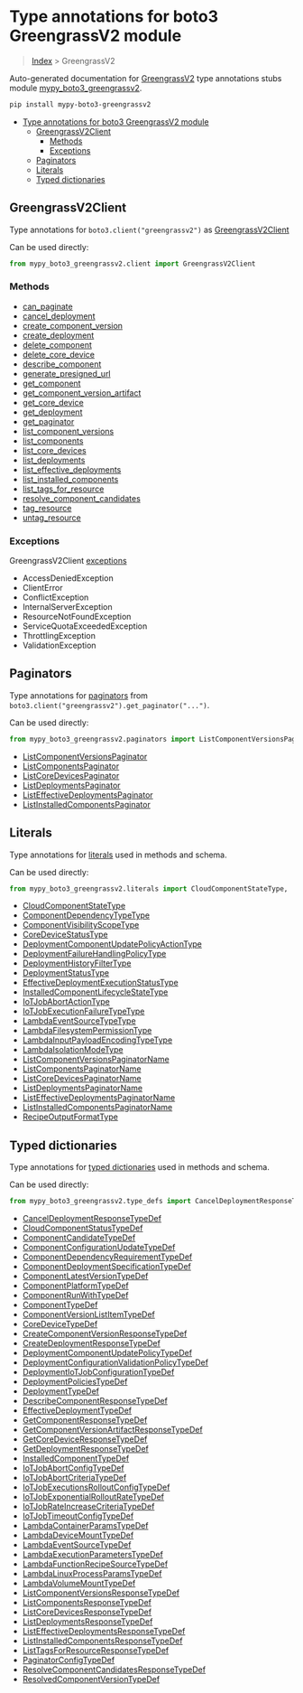 # Type annotations for boto3 GreengrassV2 module

> [Index](..) > GreengrassV2

Auto-generated documentation for
[GreengrassV2](https://boto3.amazonaws.com/v1/documentation/api/1.17.72/reference/services/greengrassv2.html#GreengrassV2)
type annotations stubs module
[mypy_boto3_greengrassv2](https://pypi.org/project/mypy-boto3-greengrassv2/).

```bash
pip install mypy-boto3-greengrassv2
```

- [Type annotations for boto3 GreengrassV2 module](#type-annotations-for-boto3-greengrassv2-module)
  - [GreengrassV2Client](#greengrassv2client)
    - [Methods](#methods)
    - [Exceptions](#exceptions)
  - [Paginators](#paginators)
  - [Literals](#literals)
  - [Typed dictionaries](#typed-dictionaries)

## GreengrassV2Client

Type annotations for `boto3.client("greengrassv2")` as
[GreengrassV2Client](./client.md)

Can be used directly:

```python
from mypy_boto3_greengrassv2.client import GreengrassV2Client
```

### Methods

- [can_paginate](./client.md#can_paginate)
- [cancel_deployment](./client.md#cancel_deployment)
- [create_component_version](./client.md#create_component_version)
- [create_deployment](./client.md#create_deployment)
- [delete_component](./client.md#delete_component)
- [delete_core_device](./client.md#delete_core_device)
- [describe_component](./client.md#describe_component)
- [generate_presigned_url](./client.md#generate_presigned_url)
- [get_component](./client.md#get_component)
- [get_component_version_artifact](./client.md#get_component_version_artifact)
- [get_core_device](./client.md#get_core_device)
- [get_deployment](./client.md#get_deployment)
- [get_paginator](./client.md#get_paginator)
- [list_component_versions](./client.md#list_component_versions)
- [list_components](./client.md#list_components)
- [list_core_devices](./client.md#list_core_devices)
- [list_deployments](./client.md#list_deployments)
- [list_effective_deployments](./client.md#list_effective_deployments)
- [list_installed_components](./client.md#list_installed_components)
- [list_tags_for_resource](./client.md#list_tags_for_resource)
- [resolve_component_candidates](./client.md#resolve_component_candidates)
- [tag_resource](./client.md#tag_resource)
- [untag_resource](./client.md#untag_resource)

### Exceptions

GreengrassV2Client [exceptions](./client.md#exceptions)

- AccessDeniedException
- ClientError
- ConflictException
- InternalServerException
- ResourceNotFoundException
- ServiceQuotaExceededException
- ThrottlingException
- ValidationException

## Paginators

Type annotations for [paginators](./paginators.md) from
`boto3.client("greengrassv2").get_paginator("...")`.

Can be used directly:

```python
from mypy_boto3_greengrassv2.paginators import ListComponentVersionsPaginator, ...
```

- [ListComponentVersionsPaginator](./paginators.md#listcomponentversionspaginator)
- [ListComponentsPaginator](./paginators.md#listcomponentspaginator)
- [ListCoreDevicesPaginator](./paginators.md#listcoredevicespaginator)
- [ListDeploymentsPaginator](./paginators.md#listdeploymentspaginator)
- [ListEffectiveDeploymentsPaginator](./paginators.md#listeffectivedeploymentspaginator)
- [ListInstalledComponentsPaginator](./paginators.md#listinstalledcomponentspaginator)

## Literals

Type annotations for [literals](./literals.md) used in methods and schema.

Can be used directly:

```python
from mypy_boto3_greengrassv2.literals import CloudComponentStateType, ...
```

- [CloudComponentStateType](./literals.md#cloudcomponentstatetype)
- [ComponentDependencyTypeType](./literals.md#componentdependencytypetype)
- [ComponentVisibilityScopeType](./literals.md#componentvisibilityscopetype)
- [CoreDeviceStatusType](./literals.md#coredevicestatustype)
- [DeploymentComponentUpdatePolicyActionType](./literals.md#deploymentcomponentupdatepolicyactiontype)
- [DeploymentFailureHandlingPolicyType](./literals.md#deploymentfailurehandlingpolicytype)
- [DeploymentHistoryFilterType](./literals.md#deploymenthistoryfiltertype)
- [DeploymentStatusType](./literals.md#deploymentstatustype)
- [EffectiveDeploymentExecutionStatusType](./literals.md#effectivedeploymentexecutionstatustype)
- [InstalledComponentLifecycleStateType](./literals.md#installedcomponentlifecyclestatetype)
- [IoTJobAbortActionType](./literals.md#iotjobabortactiontype)
- [IoTJobExecutionFailureTypeType](./literals.md#iotjobexecutionfailuretypetype)
- [LambdaEventSourceTypeType](./literals.md#lambdaeventsourcetypetype)
- [LambdaFilesystemPermissionType](./literals.md#lambdafilesystempermissiontype)
- [LambdaInputPayloadEncodingTypeType](./literals.md#lambdainputpayloadencodingtypetype)
- [LambdaIsolationModeType](./literals.md#lambdaisolationmodetype)
- [ListComponentVersionsPaginatorName](./literals.md#listcomponentversionspaginatorname)
- [ListComponentsPaginatorName](./literals.md#listcomponentspaginatorname)
- [ListCoreDevicesPaginatorName](./literals.md#listcoredevicespaginatorname)
- [ListDeploymentsPaginatorName](./literals.md#listdeploymentspaginatorname)
- [ListEffectiveDeploymentsPaginatorName](./literals.md#listeffectivedeploymentspaginatorname)
- [ListInstalledComponentsPaginatorName](./literals.md#listinstalledcomponentspaginatorname)
- [RecipeOutputFormatType](./literals.md#recipeoutputformattype)

## Typed dictionaries

Type annotations for [typed dictionaries](./type_defs.md) used in methods and
schema.

Can be used directly:

```python
from mypy_boto3_greengrassv2.type_defs import CancelDeploymentResponseTypeDef, ...
```

- [CancelDeploymentResponseTypeDef](./type_defs.md#canceldeploymentresponsetypedef)
- [CloudComponentStatusTypeDef](./type_defs.md#cloudcomponentstatustypedef)
- [ComponentCandidateTypeDef](./type_defs.md#componentcandidatetypedef)
- [ComponentConfigurationUpdateTypeDef](./type_defs.md#componentconfigurationupdatetypedef)
- [ComponentDependencyRequirementTypeDef](./type_defs.md#componentdependencyrequirementtypedef)
- [ComponentDeploymentSpecificationTypeDef](./type_defs.md#componentdeploymentspecificationtypedef)
- [ComponentLatestVersionTypeDef](./type_defs.md#componentlatestversiontypedef)
- [ComponentPlatformTypeDef](./type_defs.md#componentplatformtypedef)
- [ComponentRunWithTypeDef](./type_defs.md#componentrunwithtypedef)
- [ComponentTypeDef](./type_defs.md#componenttypedef)
- [ComponentVersionListItemTypeDef](./type_defs.md#componentversionlistitemtypedef)
- [CoreDeviceTypeDef](./type_defs.md#coredevicetypedef)
- [CreateComponentVersionResponseTypeDef](./type_defs.md#createcomponentversionresponsetypedef)
- [CreateDeploymentResponseTypeDef](./type_defs.md#createdeploymentresponsetypedef)
- [DeploymentComponentUpdatePolicyTypeDef](./type_defs.md#deploymentcomponentupdatepolicytypedef)
- [DeploymentConfigurationValidationPolicyTypeDef](./type_defs.md#deploymentconfigurationvalidationpolicytypedef)
- [DeploymentIoTJobConfigurationTypeDef](./type_defs.md#deploymentiotjobconfigurationtypedef)
- [DeploymentPoliciesTypeDef](./type_defs.md#deploymentpoliciestypedef)
- [DeploymentTypeDef](./type_defs.md#deploymenttypedef)
- [DescribeComponentResponseTypeDef](./type_defs.md#describecomponentresponsetypedef)
- [EffectiveDeploymentTypeDef](./type_defs.md#effectivedeploymenttypedef)
- [GetComponentResponseTypeDef](./type_defs.md#getcomponentresponsetypedef)
- [GetComponentVersionArtifactResponseTypeDef](./type_defs.md#getcomponentversionartifactresponsetypedef)
- [GetCoreDeviceResponseTypeDef](./type_defs.md#getcoredeviceresponsetypedef)
- [GetDeploymentResponseTypeDef](./type_defs.md#getdeploymentresponsetypedef)
- [InstalledComponentTypeDef](./type_defs.md#installedcomponenttypedef)
- [IoTJobAbortConfigTypeDef](./type_defs.md#iotjobabortconfigtypedef)
- [IoTJobAbortCriteriaTypeDef](./type_defs.md#iotjobabortcriteriatypedef)
- [IoTJobExecutionsRolloutConfigTypeDef](./type_defs.md#iotjobexecutionsrolloutconfigtypedef)
- [IoTJobExponentialRolloutRateTypeDef](./type_defs.md#iotjobexponentialrolloutratetypedef)
- [IoTJobRateIncreaseCriteriaTypeDef](./type_defs.md#iotjobrateincreasecriteriatypedef)
- [IoTJobTimeoutConfigTypeDef](./type_defs.md#iotjobtimeoutconfigtypedef)
- [LambdaContainerParamsTypeDef](./type_defs.md#lambdacontainerparamstypedef)
- [LambdaDeviceMountTypeDef](./type_defs.md#lambdadevicemounttypedef)
- [LambdaEventSourceTypeDef](./type_defs.md#lambdaeventsourcetypedef)
- [LambdaExecutionParametersTypeDef](./type_defs.md#lambdaexecutionparameterstypedef)
- [LambdaFunctionRecipeSourceTypeDef](./type_defs.md#lambdafunctionrecipesourcetypedef)
- [LambdaLinuxProcessParamsTypeDef](./type_defs.md#lambdalinuxprocessparamstypedef)
- [LambdaVolumeMountTypeDef](./type_defs.md#lambdavolumemounttypedef)
- [ListComponentVersionsResponseTypeDef](./type_defs.md#listcomponentversionsresponsetypedef)
- [ListComponentsResponseTypeDef](./type_defs.md#listcomponentsresponsetypedef)
- [ListCoreDevicesResponseTypeDef](./type_defs.md#listcoredevicesresponsetypedef)
- [ListDeploymentsResponseTypeDef](./type_defs.md#listdeploymentsresponsetypedef)
- [ListEffectiveDeploymentsResponseTypeDef](./type_defs.md#listeffectivedeploymentsresponsetypedef)
- [ListInstalledComponentsResponseTypeDef](./type_defs.md#listinstalledcomponentsresponsetypedef)
- [ListTagsForResourceResponseTypeDef](./type_defs.md#listtagsforresourceresponsetypedef)
- [PaginatorConfigTypeDef](./type_defs.md#paginatorconfigtypedef)
- [ResolveComponentCandidatesResponseTypeDef](./type_defs.md#resolvecomponentcandidatesresponsetypedef)
- [ResolvedComponentVersionTypeDef](./type_defs.md#resolvedcomponentversiontypedef)
